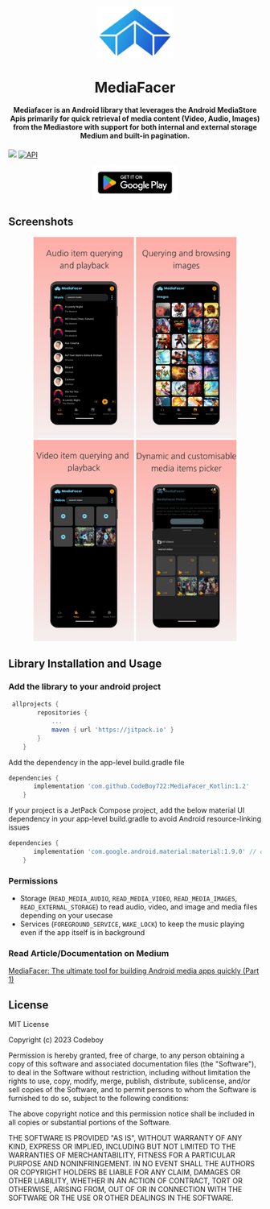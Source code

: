<p align="center"><img src="https://github.com/CodeBoy722/MediaFacer_Kotlin/blob/master/media/mediafacer_logo.png" width="150"></p>
<h1 align="center"><b>MediaFacer</b></h1>
<h4 align="center">Mediafacer is an Android library that leverages the Android MediaStore Apis primarily for quick retrieval of media content (Video, Audio, Images) from the Mediastore with support for both internal and external storage Medium and built-in pagination.</h4>

[![](https://jitpack.io/v/CodeBoy722/MediaFacer_Kotlin.svg)](https://jitpack.io/#CodeBoy722/MediaFacer_Kotlin) [![API](https://img.shields.io/badge/API-21%2B-brightgreen.svg?style=flat)](https://android-arsenal.com/api?level=21)

<p align="center">
    <a href="https://apkpure.com/mediafacer/com.codeboy.mediafacerkotlin"><img src="https://github.com/CodeBoy722/MediaFacer_Kotlin/blob/master/media/google-play-badge.png" width="170"></a>
</p>

## Screenshots

<p align="center">
    <img src="https://github.com/CodeBoy722/MediaFacer_Kotlin/blob/master/media/audios_query.png" width=200>
    <img src="https://github.com/CodeBoy722/MediaFacer_Kotlin/blob/master/media/images_query.png" width=200>
    <img src="https://github.com/CodeBoy722/MediaFacer_Kotlin/blob/master/media/videos_query.png" width=200>
    <img src="https://github.com/CodeBoy722/MediaFacer_Kotlin/blob/master/media/media_picker.png" width=200>
</p>

## Library Installation and Usage

### Add the library to your android project
```gradle
 allprojects {
		repositories {
			...
			maven { url 'https://jitpack.io' }
		}
	}   
```

Add the dependency in the app-level build.gradle file

```gradle
dependencies {
	   implementation 'com.github.CodeBoy722:MediaFacer_Kotlin:1.2'
	}
```
If your project is a JetPack Compose project, add the below material UI dependency in your app-level build.gradle to avoid Android resource-linking issues 

```gradle
dependencies {
	   implementation 'com.google.android.material:material:1.9.0' // or above 
	}
```

### Permissions

- Storage (`READ_MEDIA_AUDIO`, `READ_MEDIA_VIDEO`, `READ_MEDIA_IMAGES`, `READ_EXTERNAL_STORAGE`) to read audio, video, and image and media files depending on your usecase
- Services (`FOREGROUND_SERVICE`, `WAKE_LOCK`) to keep the music playing even if the app itself is in background

 ### Read Article/Documentation on Medium 
 [MediaFacer: The ultimate tool for building Android media apps quickly (Part 1)](https://medium.com/codex/mediafacer-the-ultimate-tool-for-building-android-media-apps-quickly-part-1-9b6ca154b507?sk=f66510afc25698da489850e180cfbff5)

## License

MIT License

Copyright (c) 2023 Codeboy

Permission is hereby granted, free of charge, to any person obtaining a copy
of this software and associated documentation files (the "Software"), to deal
in the Software without restriction, including without limitation the rights
to use, copy, modify, merge, publish, distribute, sublicense, and/or sell
copies of the Software, and to permit persons to whom the Software is
furnished to do so, subject to the following conditions:

The above copyright notice and this permission notice shall be included in all
copies or substantial portions of the Software.

THE SOFTWARE IS PROVIDED "AS IS", WITHOUT WARRANTY OF ANY KIND, EXPRESS OR
IMPLIED, INCLUDING BUT NOT LIMITED TO THE WARRANTIES OF MERCHANTABILITY,
FITNESS FOR A PARTICULAR PURPOSE AND NONINFRINGEMENT. IN NO EVENT SHALL THE
AUTHORS OR COPYRIGHT HOLDERS BE LIABLE FOR ANY CLAIM, DAMAGES OR OTHER
LIABILITY, WHETHER IN AN ACTION OF CONTRACT, TORT OR OTHERWISE, ARISING FROM,
OUT OF OR IN CONNECTION WITH THE SOFTWARE OR THE USE OR OTHER DEALINGS IN THE
SOFTWARE.
